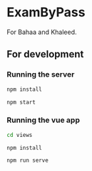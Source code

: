 # ExamByPass

For Bahaa and Khaleed.

## For development

### Running the server
```sh
npm install
```
```sh
npm start
```

### Running the vue app
```sh
cd views
```
```sh
npm install
```
```sh
npm run serve
```
